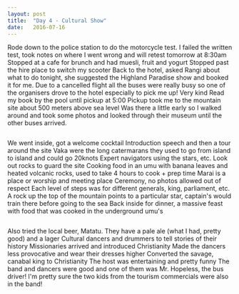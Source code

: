 ```yaml
---
layout: post
title:  "Day 4 - Cultural Show"
date:   2016-07-16
---
```


Rode down to the police station to do the motorcycle test.
I failed the written test, took notes on where I went wrong and will retest tomorrow at 8:30am
Stopped at a cafe for brunch and had muesli, fruit and yogurt
Stopped past the hire place to switch my scooter
Back to the hotel, asked Rangi about what to do tonight, she suggested the Highland Paradise show and booked it for me.
Due to a cancelled flight all the buses were really busy so one of the organisers drove to the hotel especially to pick me up! Very kind
Read my book by the pool until pickup at 5:00
Pickup took me to the mountain site about 500 meters above sea level
Was there a little early so I walked around and took some photos and looked through their museum until the other buses arrived.

<img src="{{ '/assets/img/touring.jpg' | prepend: site.baseurl }}" alt=""> 

We went inside, got a welcome cocktail
Introduction speech and then a tour around the site
Vaka were the long catermarans they used to go from island to island and could go 20knots
Expert navigators using the stars, etc.
Look out rocks to guard the site
Cooking food in an umu with banana leaves and heated volcanic rocks, used to take 4 hours to cook + prep time
Marai is a place or worship and meeting place
Ceremony, no photos allowed out of respect
Each level of steps was for different generals, king, parliament, etc.
A rock up the top of the mountain points to a particular star, captain's would train there before going to the sea
Back inside for dinner, a massive feast with food that was cooked in the underground umu's

<img src="{{ '/assets/img/touring.jpg' | prepend: site.baseurl }}" alt=""> 

Also tried the local beer, Matatu. They have a pale ale (what I had, pretty good) and a lager
Cultural dancers and drummers to tell stories of their history
Missionaries arrived and introduced Christianity
Made the dancers less provocative and wear their dresses higher
Converted the savage, canabal king to Christianity
The host was entertaining and pretty funny
The band and dancers were good and one of them was Mr. Hopeless, the bus driver!
I'm pretty sure the two kids from the tourism commercials were also in the band!

<img src="{{ '/assets/img/touring.jpg' | prepend: site.baseurl }}" alt=""> 
